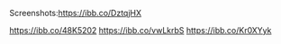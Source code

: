 Screenshots:https://ibb.co/DztqjHX

https://ibb.co/48K5202
https://ibb.co/vwLkrbS
https://ibb.co/Kr0XYyk
